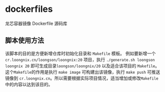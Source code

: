 # dockerfiles

龙芯容器镜像 Dockerfile 源码库

## 脚本使用方法
该脚本的目的是方便新增仓库时初始化目录和 `Makefile` 模板。
例如要新增一个 `cr.loongnix.cn/loongson/loongnix:20` 项目，执行
```./generate.sh loongson loongnix 20```
即可生成目录`loongson/loongnix/20` 以及适合该项目的 `Makefile`。
这个`Makefile`的作用是执行 `make image` 可构建出该镜像，执行 `make push` 可推送镜像到 `cr.loongnix.cn`。所以需要根据实际项目情况，适当增加或修改`Makefile`中的内容以达到该目的。
